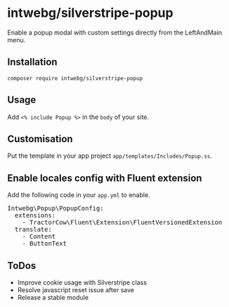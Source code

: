 <h1>intwebg/silverstripe-popup</h1>
<p>Enable a popup modal with custom settings directly from the LeftAndMain menu.</p>

<h2>Installation</h2>
<code>composer require intwebg/silverstripe-popup</code>

<h2>Usage</h2>
<p>Add <code><% include Popup %></code> in the <code>body</code> of your site.

<h2>Customisation</h2>
<p>Put the template in your app project <code>app/templates/Includes/Popup.ss</code>.</p>


<h2>Enable locales config with Fluent extension</h2>
<p>Add the following code in your <code>app.yml</code> to enable.</p>

<pre>
Intwebg\Popup\PopupConfig:
  extensions:
    - TractorCow\Fluent\Extension\FluentVersionedExtension
  translate:
    - Content
    - ButtonText
</pre>

<h2>ToDos</h2>
<ul>
<li>Improve cookie usage with Silverstripe class</li>
<li>Resolve javascript reset issue after save</li>
<li>Release a stable module</li>
</ul>

